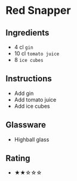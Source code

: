 # Red Snapper

## Ingredients
- 4 cl `gin`
- 10 cl `tomato juice`
- 8 `ice cubes`

## Instructions
- Add gin
- Add tomato juice
- Add ice cubes

## Glassware
- Highball glass

## Rating
- ★★☆☆☆